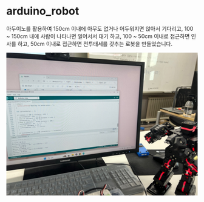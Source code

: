# arduino_robot
아두이노를 활용하여 150cm 이내에 아무도 없거나 어두워지면 앉아서 기다리고, 100 ~ 150cm 내에 사람이 나타나면 일어서서 대기 하고, 100 ~ 50cm 이내로 접근하면 인사를 하고, 50cm 이내로 접근하면 전투태세를 갖추는 로봇을 만들었습니다.

![image](arduino_robot.jpg)
